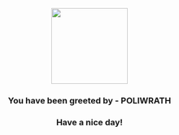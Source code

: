 <p align="center">
            <img src="https://raw.githubusercontent.com/PokeAPI/sprites/master/sprites/pokemon/62.png" width="150" height="150">
          </p>
          <h3 align="center">You have been greeted by - <b>POLIWRATH</b></h3>
          <h3 align="center">Have a nice day!</h3>
